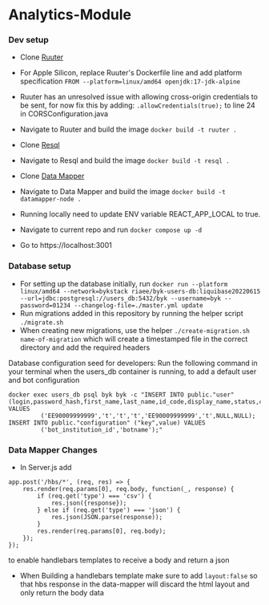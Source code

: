 # Analytics-Module

### Dev setup

 * Clone [Ruuter](https://github.com/buerokratt/Ruuter)
 * For Apple Silicon, replace Ruuter's Dockerfile line and add platform specification `FROM --platform=linux/amd64 openjdk:17-jdk-alpine`
 * Ruuter has an unresolved issue with allowing cross-origin credentials to be sent, for now fix this by adding:
  `.allowCredentials(true);` to line 24 in CORSConfiguration.java
 * Navigate to Ruuter and build the image `docker build -t ruuter .`
 * Clone [Resql](https://github.com/buerokratt/Resql)
 * Navigate to Resql and build the image `docker build -t resql .`
 * Clone [Data Mapper](https://github.com/buerokratt/DataMapper)
 * Navigate to Data Mapper and build the image `docker build -t datamapper-node .`
 * Running locally need to update ENV variable REACT_APP_LOCAL to true.
  
 * Navigate to current repo and run `docker compose up -d`

 * Go to https://localhost:3001
 
 ### Database setup
 * For setting up the database initially, run 
 `docker run --platform linux/amd64 --network=bykstack riaee/byk-users-db:liquibase20220615 --url=jdbc:postgresql://users_db:5432/byk --username=byk --password=01234 --changelog-file=./master.yml update`
 * Run migrations added in this repository by running the helper script `./migrate.sh`
 * When creating new migrations, use the helper `./create-migration.sh name-of-migration` which will create a timestamped file in the correct directory and add the required headers

Database configuration seed for developers:
Run the following command in your terminal when the users_db container is running, to add a default user and bot configuration
```
docker exec users_db psql byk byk -c "INSERT INTO public."user" (login,password_hash,first_name,last_name,id_code,display_name,status,created) VALUES
         ('EE90009999999','t','t','t','EE90009999999','t',NULL,NULL);
INSERT INTO public."configuration" ("key",value) VALUES
         ('bot_institution_id','botname');"
```


### Data Mapper Changes

* In Server.js add
```
app.post('/hbs/*', (req, res) => {
    res.render(req.params[0], req.body, function(_, response) {
        if (req.get('type') === 'csv') {
            res.json({response});
        } else if (req.get('type') === 'json') {
            res.json(JSON.parse(response));
        }
        res.render(req.params[0], req.body);
    });
});
```
to enable handlebars templates to receive a body and return a json
* When Building a handlebars template make sure to add `layout:false` so that hbs response in the data-mapper will discard the html layout and only return the body data
